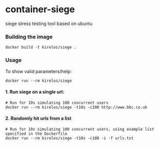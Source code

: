 # container-siege
siege stress testing tool based on ubuntu

### Building the image
```
docker build -t kirelos/siege .
```

### Usage
To show valid parameters/help:
```
docker run --rm kirelos/siege
```
#### 1. Run siege on a single url:
```
# Run for 10s simulating 100 concurrent users
docker run --rm kirelos/siege -t10s -c100 http://www.bbc.co.uk
```

#### 2. Randomly hit urls from a list
```
# Run for 10s simulating 100 concurrent users, using example list specified in the Dockerfile
docker run --rm kirelos/siege -t10s -c100 -i -f urls.txt
```
